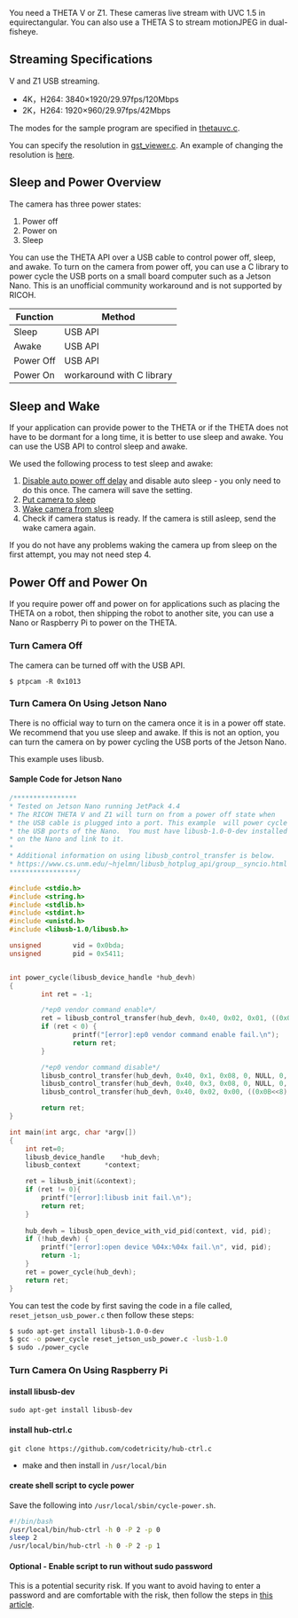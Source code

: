
You need a THETA V or Z1.  These cameras live stream
with UVC 1.5 in equirectangular.
You can also use a THETA S to stream motionJPEG in dual-fisheye.

## Streaming Specifications

V and Z1 USB streaming.

* 4K，H264: 3840×1920/29.97fps/120Mbps
* 2K，H264: 1920×960/29.97fps/42Mbps

The modes for the sample program 
are specified in [thetauvc.c](https://github.com/ricohapi/libuvc-theta-sample/blob/f8c3caa32bf996b29c741827bd552be605e3e2e2/gst/thetauvc.c#L55).

You can specify the resolution in [gst_viewer.c](https://github.com/ricohapi/libuvc-theta-sample/blob/f8c3caa32bf996b29c741827bd552be605e3e2e2/gst/gst_viewer.c#L248).  An example of changing the resolution is [here](https://github.com/codetricity/libuvc-theta-sample).




## Sleep and Power Overview

The camera has three power states:

1. Power off
2. Power on
3. Sleep

You can use the THETA API over a USB cable to control power off, sleep, and awake.
To turn on the camera from power off, you can use a C library to power cycle the
USB ports on a small board computer such as a Jetson Nano. This is an unofficial
community workaround and is not supported by RICOH.


| Function | Method |
| -------- | ------ |
| Sleep    | USB API |
| Awake    | USB API |
| Power Off | USB API |
| Power On | workaround with C library |

## Sleep and Wake

If your application can provide power to the
THETA or if the THETA does not have to be dormant for a long time, it is better to use
sleep and awake. You can use the USB API to control sleep and awake. 

We used the following process to test sleep and awake:

1. [Disable auto power off delay](/usb_api/#auto-power-off-delay) and disable auto sleep - you only need to do this once.
The camera will save the setting.
2. [Put camera to sleep](/usb_api/#put-camera-to-sleep)
3. [Wake camera from sleep](/usb_api/#wake-camera-from-sleep)
4. Check if camera status is ready. If the camera is still asleep, send the wake camera again.

If you do not have any problems waking the camera up from sleep on the first attempt, you may not need step 4.

## Power Off and Power On

If you require power off and power on for applications such as placing the THETA on 
a robot, then shipping the robot to another site, you can use a Nano 
or Raspberry Pi to power on the THETA.


### Turn Camera Off

The camera can be turned off with the USB API.

```
$ ptpcam -R 0x1013
```

### Turn Camera On Using Jetson Nano

There is no official way to turn on the camera once it is in a power off state.
We recommend that you use sleep and awake.  If this is not an option,
you can turn the camera on by power cycling the USB ports of the Jetson Nano.

This example uses libusb.

#### Sample Code for Jetson Nano

```c
/**************** 
* Tested on Jetson Nano running JetPack 4.4
* The RICOH THETA V and Z1 will turn on from a power off state when 
* the USB cable is plugged into a port. This example  will power cycle
* the USB ports of the Nano.  You must have libusb-1.0-0-dev installed
* on the Nano and link to it.
* 
* Additional information on using libusb_control_transfer is below. 
* https://www.cs.unm.edu/~hjelmn/libusb_hotplug_api/group__syncio.html
*****************/

#include <stdio.h>
#include <string.h>
#include <stdlib.h>
#include <stdint.h>
#include <unistd.h>
#include <libusb-1.0/libusb.h>

unsigned		vid = 0x0bda;
unsigned		pid = 0x5411;


int power_cycle(libusb_device_handle *hub_devh)
{
        int ret = -1;

        /*ep0 vendor command enable*/
        ret = libusb_control_transfer(hub_devh, 0x40, 0x02, 0x01, ((0x0B<<8)|(0xDA)), 0, 0, 100000);
        if (ret < 0) {
                printf("[error]:ep0 vendor command enable fail.\n");
                return ret;
        }

        /*ep0 vendor command disable*/
        libusb_control_transfer(hub_devh, 0x40, 0x1, 0x08, 0, NULL, 0, 100);
        libusb_control_transfer(hub_devh, 0x40, 0x3, 0x08, 0, NULL, 0, 100);
        libusb_control_transfer(hub_devh, 0x40, 0x02, 0x00, ((0x0B<<8)|(0xDA)), 0, 0, 100000);

        return ret;
}

int main(int argc, char *argv[])
{
    int ret=0;
    libusb_device_handle	*hub_devh;
    libusb_context		*context;

    ret = libusb_init(&context);
    if (ret != 0){
        printf("[error]:libusb init fail.\n");
        return ret;
    }
    
    hub_devh = libusb_open_device_with_vid_pid(context, vid, pid);
    if (!hub_devh) {
        printf("[error]:open device %04x:%04x fail.\n", vid, pid);
		return -1;
	}
    ret = power_cycle(hub_devh);
    return ret;
}
```

You can test the code by first saving the code in a file called, 
`reset_jetson_usb_power.c` then follow these steps:


```bash
$ sudo apt-get install libusb-1.0-0-dev
$ gcc -o power_cycle reset_jetson_usb_power.c -lusb-1.0
$ sudo ./power_cycle
```

### Turn Camera On Using Raspberry Pi

#### install libusb-dev

`sudo apt-get install libusb-dev`

#### install hub-ctrl.c

`git clone https://github.com/codetricity/hub-ctrl.c`

* make and then install in `/usr/local/bin`

#### create shell script to cycle power

Save the following into `/usr/local/sbin/cycle-power.sh`.

```bash
#!/bin/bash
/usr/local/bin/hub-ctrl -h 0 -P 2 -p 0 
sleep 2
/usr/local/bin/hub-ctrl -h 0 -P 2 -p 1
```

#### Optional - Enable script to run without sudo password

This is a potential security risk.  If you want to avoid having to enter
a password and are comfortable with the risk, then follow the steps
in [this article](https://askubuntu.com/questions/155791/how-do-i-sudo-a-command-in-a-script-without-being-asked-for-a-password).

